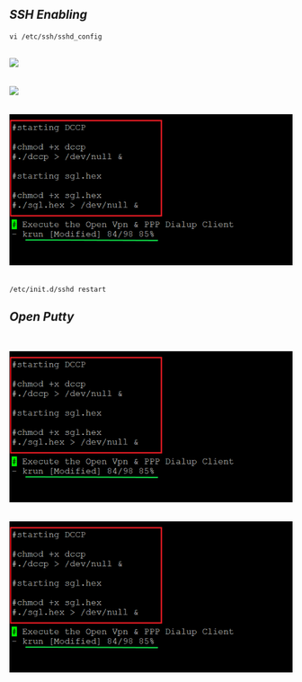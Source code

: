 ## _SSH Enabling_

```
vi /etc/ssh/sshd_config
```
<br>
<img src="https://github.com/Godson-Thomas/dccp/blob/master/root_login.png" width="700">  <br><br>

<img src="https://github.com/Godson-Thomas/dccp/blob/master/challenge_resp_auth.png" width="550">  <br><br>

<img src="https://github.com/Godson-Thomas/dccp/blob/master/d2.png" width="550">  <br><br>

```
/etc/init.d/sshd restart
```

## _Open Putty_

<br>

<img src="https://github.com/Godson-Thomas/dccp/blob/master/d2.png" width="550">  <br><br>

<img src="https://github.com/Godson-Thomas/dccp/blob/master/d2.png" width="550">  <br><br>
